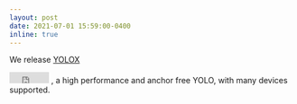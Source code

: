 ```yaml
---
layout: post
date: 2021-07-01 15:59:00-0400
inline: true
---
```


We release [YOLOX](https://github.com/Megvii-BaseDetection/YOLOX)
<iframe src="https://img.shields.io/github/stars/Megvii-BaseDetection/YOLOX.svg" frameborder="0" scrolling="0" width="70" height="20" title="GitHub"></iframe> 
, a high performance and anchor free YOLO, with many devices supported.
